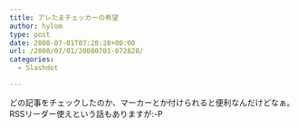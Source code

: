 ```yaml
---
title: アレたまチェッカーの希望
author: hylom
type: post
date: 2008-07-01T07:28:28+00:00
url: /2008/07/01/20080701-072828/
categories:
  - Slashdot

---
```

どの記事をチェックしたのか、マーカーとか付けられると便利なんだけどなぁ。   
RSSリーダー使えという話もありますが:-P</br>  
</br>
